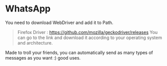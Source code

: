 # WhatsApp
You need to download WebDriver and add it to Path.
> Firefox Driver : https://github.com/mozilla/geckodriver/releases
You can go to the link and download it according to your operating system and architecture.

Made to troll your friends, you can automatically send as many types of messages as you want :) 
good uses.


